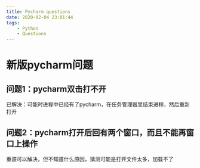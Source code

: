 ```yaml
---
title: Pycharm questions
date: 2020-02-04 23:01:44
tags:
    - Python
    - Questions
---
```


# 新版pycharm问题

## 问题1：pycharm双击打不开
已解决：可能时进程中已经有了pycharm，在任务管理器里结束进程，然后重新打开
## 问题2：pycharm打开后回有两个窗口，而且不能再窗口上操作
重装可以解决，但不知道什么原因，猜测可能是打开文件太多，加载不了
